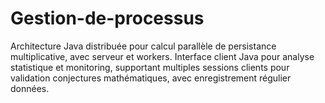 # Gestion-de-processus
Architecture Java distribuée pour calcul parallèle de persistance multiplicative, avec serveur et workers. Interface client Java pour analyse statistique et monitoring, supportant multiples sessions clients pour validation conjectures mathématiques, avec enregistrement régulier données.
